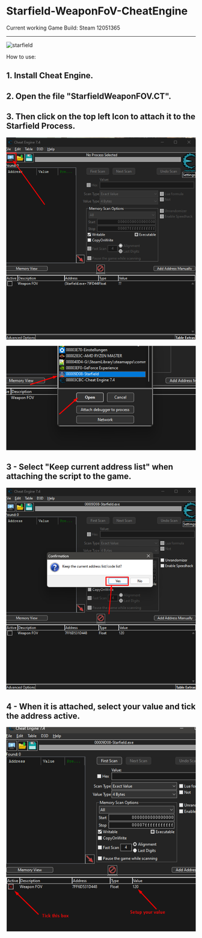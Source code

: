 # Starfield-WeaponFoV-CheatEngine

Current working Game Build: Steam 12051365

---

![starfield](./starfield.png)

How to use:

## 1. Install Cheat Engine.

## 2. Open the file "StarfieldWeaponFOV.CT".

## 3. Then click on the top left Icon to attach it to the Starfield Process.

![tutorial1](./tutorial1.png)

![tutorial2](./tutorial2.png)


## 3 - Select "Keep current address list" when attaching the script to the game.

![tutorial3](./tutorial3.png)


## 4 - When it is attached, select your value and tick the address active.

![tutorial4](./tutorial4.png)
